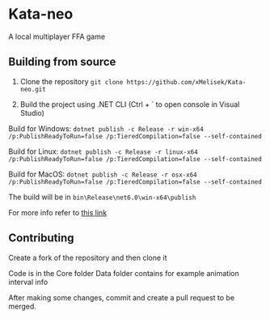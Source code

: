 # Kata-neo

A local multiplayer FFA game

## Building from source

1. Clone the repository `git clone https://github.com/xMelisek/Kata-neo.git`

2. Build the project using .NET CLI (Ctrl + ` to open console in Visual Studio)

Build for Windows: `dotnet publish -c Release -r win-x64 /p:PublishReadyToRun=false /p:TieredCompilation=false --self-contained`

Build for Linux: `dotnet publish -c Release -r linux-x64 /p:PublishReadyToRun=false /p:TieredCompilation=false --self-contained`

Build for MacOS: `dotnet publish -c Release -r osx-x64 /p:PublishReadyToRun=false /p:TieredCompilation=false --self-contained`

The build will be in `bin\Release\net6.0\win-x64\publish`

For more info refer to [this link](https://docs.monogame.net/articles/packaging_games.html)

## Contributing

Create a fork of the repository and then clone it

Code is in the Core folder
Data folder contains for example animation interval info

After making some changes, commit and create a pull request to be merged.
